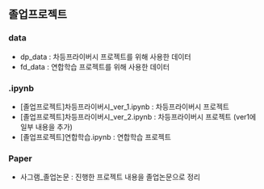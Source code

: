## 졸업프로젝트

### data
- dp_data : 차등프라이버시 프로젝트를 위해 사용한 데이터
- fd_data : 연합학습 프로젝트를 위해 사용한 데이터

### .ipynb
- [졸업프로젝트]차등프라이버시_ver_1.ipynb : 차등프라이버시 프로젝트
- [졸업프로젝트]차등프라이버시_ver_2.ipynb : 차등프라이버시 프로젝트 (ver1에 일부 내용을  추가)
- [졸업프로젝트]연합학습.ipynb : 연합학습 프로젝트

### Paper
- 사그램_졸업논문 : 진행한 프로젝트 내용을 졸업논문으로 정리
